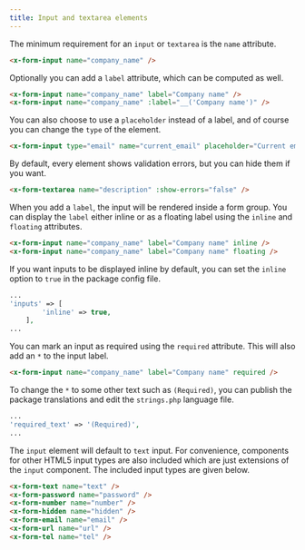 ```yaml
---
title: Input and textarea elements
---
```


The minimum requirement for an `input` or `textarea` is the `name` attribute.

```html
<x-form-input name="company_name" />
```

Optionally you can add a `label` attribute, which can be computed as well.

```html
<x-form-input name="company_name" label="Company name" />
<x-form-input name="company_name" :label="__('Company name')" />
```

You can also choose to use a `placeholder` instead of a label, and of course you can change the `type` of the element.

```html
<x-form-input type="email" name="current_email" placeholder="Current email address" />
```

By default, every element shows validation errors, but you can hide them if you want.

```html
<x-form-textarea name="description" :show-errors="false" />
```

When you add a `label`, the input will be rendered inside a form group.
You can display the `label` either inline or as a floating label using the `inline` and `floating` attributes. 

```html
<x-form-input name="company_name" label="Company name" inline />
<x-form-input name="company_name" label="Company name" floating />
```

If you want inputs to be displayed inline by default, you can set the `inline` option to `true` in the package config file.

```php
...
'inputs' => [
        'inline' => true,        
    ],
...
```

You can mark an input as required using the `required` attribute.
This will also add an `*` to the input label.

```html
<x-form-input name="company_name" label="Company name" required />
```

To change the `*` to some other text such as `(Required)`, you can publish the package translations and edit the `strings.php` language file.

```php
...
'required_text' => '(Required)',
...
```

The `input` element will default to `text` input.
For convenience, components for other HTML5 input types are also included which are just extensions of the `input` component.
The included input types are given below.

```html
<x-form-text name="text" />
<x-form-password name="password" />
<x-form-number name="number" />
<x-form-hidden name="hidden" />
<x-form-email name="email" />
<x-form-url name="url" />
<x-form-tel name="tel" />
```
